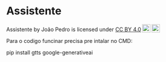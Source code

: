 # Assistente
<p xmlns:cc="http://creativecommons.org/ns#" xmlns:dct="http://purl.org/dc/terms/"><span property="dct:title">Assistente</span> by <span property="cc:attributionName">João Pedro</span> is licensed under <a href="https://creativecommons.org/licenses/by/4.0/?ref=chooser-v1" target="_blank" rel="license noopener noreferrer" style="display:inline-block;">CC BY 4.0<img style="height:22px!important;margin-left:3px;vertical-align:text-bottom;" src="https://mirrors.creativecommons.org/presskit/icons/cc.svg?ref=chooser-v1" alt=""><img style="height:22px!important;margin-left:3px;vertical-align:text-bottom;" src="https://mirrors.creativecommons.org/presskit/icons/by.svg?ref=chooser-v1" alt=""></a></p>
<p>Para o codigo funcinar precisa pre intalar no CMD:</p>
<p>pip install gtts google-generativeai</p>
